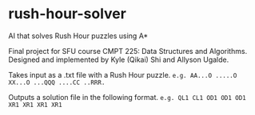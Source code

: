 # rush-hour-solver
AI that solves Rush Hour puzzles using A*

Final project for SFU course CMPT 225: Data Structures and Algorithms.
Designed and implemented by Kyle (Qikai) Shi and Allyson Ugalde.

Takes input as a .txt file with a Rush Hour puzzle.
`e.g.
AA...O
.....O
XX...O
...QQQ
....CC
..RRR.`

Outputs a solution file in the following format.
`e.g.
QL1
CL1
OD1
OD1
OD1
XR1
XR1
XR1
XR1`
